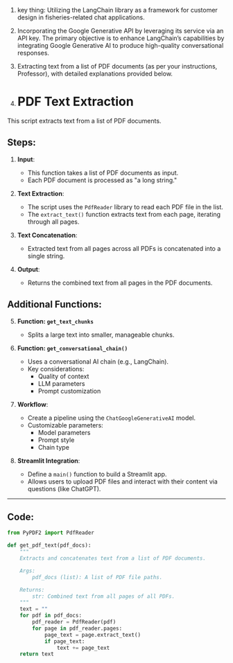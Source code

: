 1.	key thing: Utilizing the LangChain library as a framework for customer design in fisheries-related chat applications.

2.	Incorporating the Google Generative API by leveraging its service via an API key. The primary objective is to enhance LangChain’s capabilities by integrating Google Generative AI to produce high-quality conversational responses.

3.	Extracting text from a list of PDF documents (as per your instructions, Professor), with detailed explanations provided below.

4.	# PDF Text Extraction

This script extracts text from a list of PDF documents.

## Steps:

1. **Input**:
    - This function takes a list of PDF documents as input.
    - Each PDF document is processed as "a long string."

2. **Text Extraction**:
    - The script uses the `PdfReader` library to read each PDF file in the list.
    - The `extract_text()` function extracts text from each page, iterating through all pages.

3. **Text Concatenation**:
    - Extracted text from all pages across all PDFs is concatenated into a single string.

4. **Output**:
    - Returns the combined text from all pages in the PDF documents.
## Additional Functions:

5. **Function: `get_text_chunks`**  
   - Splits a large text into smaller, manageable chunks.

6. **Function: `get_conversational_chain()`**  
   - Uses a conversational AI chain (e.g., LangChain).  
   - Key considerations:  
     - Quality of context  
     - LLM parameters  
     - Prompt customization

7. **Workflow**:  
   - Create a pipeline using the `ChatGoogleGenerativeAI` model.  
   - Customizable parameters:  
     - Model parameters  
     - Prompt style  
     - Chain type  

8. **Streamlit Integration**:  
   - Define a `main()` function to build a Streamlit app.  
   - Allows users to upload PDF files and interact with their content via questions (like ChatGPT).

---

## Code:

```python
from PyPDF2 import PdfReader

def get_pdf_text(pdf_docs):
    """
    Extracts and concatenates text from a list of PDF documents.

    Args:
        pdf_docs (list): A list of PDF file paths.

    Returns:
        str: Combined text from all pages of all PDFs.
    """
    text = ""
    for pdf in pdf_docs:
        pdf_reader = PdfReader(pdf)
        for page in pdf_reader.pages:
            page_text = page.extract_text()
            if page_text:
                text += page_text
    return text




